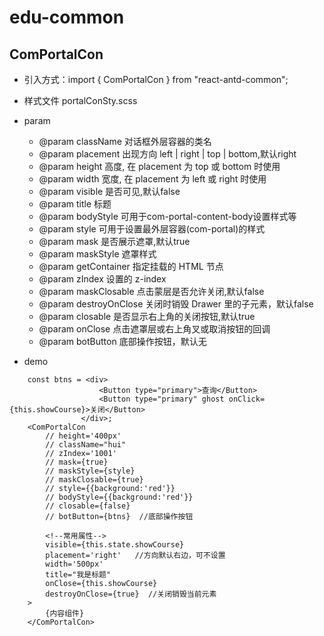 # edu-common

## ComPortalCon

- 引入方式：import { ComPortalCon } from "react-antd-common";

- 样式文件 portalConSty.scss

- param
     * @param className	     对话框外层容器的类名
     * @param placement	     出现方向 left | right | top | bottom,默认right
     * @param height	     高度, 在 placement 为 top 或 bottom 时使用
     * @param width 	     宽度, 在 placement 为 left 或 right 时使用
     * @param visible	     是否可见,默认false
     * @param title	         标题
     * @param bodyStyle	     可用于com-portal-content-body设置样式等
     * @param style	         可用于设置最外层容器(com-portal)的样式
     * @param mask	         是否展示遮罩,默认true
     * @param maskStyle	     遮罩样式
     * @param getContainer	 指定挂载的 HTML 节点
     * @param zIndex	     设置的 z-index
     * @param maskClosable	 点击蒙层是否允许关闭,默认false
     * @param destroyOnClose 关闭时销毁 Drawer 里的子元素，默认false
     * @param closable	     是否显示右上角的关闭按钮,默认true
     * @param onClose	     点击遮罩层或右上角叉或取消按钮的回调
     * @param botButton	     底部操作按钮，默认无

- demo
```
    const btns = <div>
                    <Button type="primary">查询</Button>
                    <Button type="primary" ghost onClick={this.showCourse}>关闭</Button>
                </div>;
    <ComPortalCon
        // height='400px'
        // className="hui"
        // zIndex='1001'
        // mask={true}
        // maskStyle={style}
        // maskClosable={true}
        // style={{background:'red'}}
        // bodyStyle={{background:'red'}}
        // closable={false}
        // botButton={btns}  //底部操作按钮

        <!--常用属性-->
        visible={this.state.showCourse}
        placement='right'   //方向默认右边，可不设置
        width='500px'
        title="我是标题"
        onClose={this.showCourse}
        destroyOnClose={true}  //关闭销毁当前元素
    >
        {内容组件}
    </ComPortalCon>
```